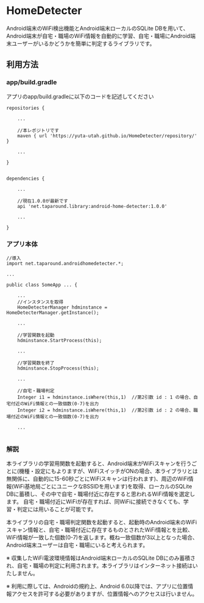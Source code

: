 # HomeDetecter

Android端末のWiFi検出機能とAndroid端末ローカルのSQLite DBを用いて、Android端末が自宅・職場のWiFi情報を自動的に学習、自宅・職場にAndroid端末ユーザーがいるかどうかを簡単に判定するライブラリです。

## 利用方法

### app/build.gradle
アプリのapp/build.gradleに以下のコードを記述してください

```
repositories {    

    ...

    //本レポジトリです
    maven { url 'https://yuta-utah.github.io/HomeDetecter/repository/' } 
    
    ...
    
}


dependencies {

    ...

    //現在1.0.0が最新です
    api 'net.taparound.library:android-home-detecter:1.0.0'
    
    ...
    
}
```

### アプリ本体
```
//導入
import net.taparound.androidhomedetecter.*;

...

public class SomeApp ... {

    ...
    //インスタンスを取得
    HomeDetecterManager hdminstance = HomeDetecterManager.getInstance();

    ...

    //学習関数を起動
    hdminstance.StartProcess(this);

    ...
    
    //学習関数を終了
    hdminstance.StopProcess(this);

    ...
    
    //自宅・職場判定
    Integer i1 = hdminstance.isWhere(this,1)  //第2引数 id : 1 の場合、自宅付近のWiFi情報との一致個数(0-7)を出力
    Integer i2 = hdminstance.isWhere(this,1)  //第2引数 id : 2 の場合、職場付近のWiFi情報との一致個数(0-7)を出力
    
    ...
        
```

### 解説

本ライブラリの学習用関数を起動すると、Android端末がWiFiスキャンを行うごとに(機種・設定にもよりますが、WiFiスイッチがONの場合、本ライブラリとは無関係に、自動的に15-60秒ごとにWiFiスキャンは行われます)、周辺のWiFi情報(WiFi基地局ごとにユニークなBSSIDを用います)を取得、ローカルのSQLite DBに蓄積し、その中で自宅・職場付近に存在すると思われるWiFi情報を選定します。
自宅・職場付近にWiFiが存在すれば、同WiFiに接続できなくても、学習・判定には用いることが可能です。


本ライブラリの自宅・職場判定関数を起動すると、起動時のAndroid端末のWiFiスキャン情報と、自宅・職場付近に存在するものとされたWiFi情報とを比較、WiFi情報が一致した個数(0-7)を返します。概ね一致個数が3以上となった場合、Android端末ユーザーは自宅・職場にいると考えられます。


※ 収集したWiFi電波環境情報はAndroid端末ローカルのSQLite DBにのみ蓄積され、自宅・職場の判定に利用されます。本ライブラリはインターネット接続はいたしません。

※ 利用に際しては、Androidの規約上、Android 6.0以降では、アプリに位置情報アクセスを許可する必要がありますが、位置情報へのアクセスは行いません。



